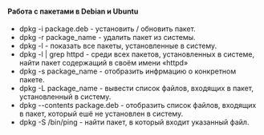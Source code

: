 #### Работа с пакетами в Debian и Ubuntu
- dpkg -i package.deb - установить / обновить пакет.
- dpkg -r package_name - удалить пакет из системы.
- dpkg -l - показать все пакеты, установленные в систему.
- dpkg -l | grep httpd - среди всех пакетов, установленных в системе, найти пакет содержащий в своём имени «httpd»
- dpkg -s package_name - отобразить инфрмацию о конкретном пакете.
- dpkg -L package_name - вывести список файлов, входящих в пакет, установленный в систему.
- dpkg --contents package.deb - отобразить список файлов, входящих в пакет, который ешё не установлен в систему.
- dpkg -S /bin/ping - найти пакет, в который входит указанный файл.
